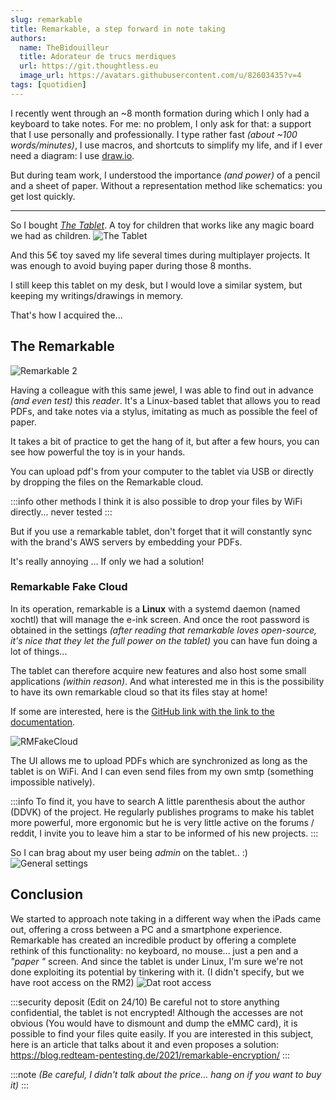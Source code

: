 ```yaml
---
slug: remarkable
title: Remarkable, a step forward in note taking
authors:
  name: TheBidouilleur
  title: Adorateur de trucs merdiques
  url: https://git.thoughtless.eu
  image_url: https://avatars.githubusercontent.com/u/82603435?v=4
tags: [quotidien]
---
```


I recently went through an ~8 month formation during which I only had a keyboard to take notes. For me: no problem, I only ask for that: a support that I use personally and professionally. 
I type rather fast *(about ~100 words/minutes)*, I use macros, and shortcuts to simplify my life, and if I ever need a diagram: I use [draw.io](https://draw.io).

But during team work, I understood the importance *(and power)* of a pencil and a sheet of paper.
Without a representation method like schematics: you get lost quickly.

---

So I bought [*The Tablet*](https://fr.aliexpress.com/item/1005002840252915.html). A toy for children that works like any magic board we had as children. 
![The Tablet](./TheTablette.png)

And this 5€ toy saved my life several times during multiplayer projects. It was enough to avoid buying paper during those 8 months. 

I still keep this tablet on my desk, but I would love a similar system, but keeping my writings/drawings in memory. 

That's how I acquired the...

## The  Remarkable

![Remarkable 2](./1080.jpg)

Having a colleague with this same jewel, I was able to find out in advance *(and even test)* this *reader*. It's a Linux-based tablet that allows you to read PDFs, and take notes via a stylus, imitating as much as possible the feel of paper. 

It takes a bit of practice to get the hang of it, but after a few hours, you can see how powerful the toy is in your hands.

You can upload pdf's from your computer to the tablet via USB or directly by dropping the files on the Remarkable cloud. 

:::info other methods 
I think it is also possible to drop your files by WiFi directly... never tested
:::

But if you use a remarkable tablet, don't forget that it will constantly sync with the brand's AWS servers by embedding your PDFs.

It's really annoying ... If only we had a solution! 

### Remarkable Fake Cloud

In its operation, remarkable is a **Linux** with a systemd daemon (named xochtl) that will manage the e-ink screen. And once the root password is obtained in the settings *(after reading that remarkable loves open-source, it's nice that they let the full power on the tablet)* you can have fun doing a lot of things...

The tablet can therefore acquire new features and also host some small applications *(within reason)*. 
And what interested me in this is the possibility to have its own remarkable cloud so that its files stay at home!

If some are interested, here is the [GitHub link with the link to the documentation](https://github.com/ddvk/rmfakecloud).

![RMFakeCloud](./rmfakecloud.png)

The UI allows me to upload PDFs which are synchronized as long as the tablet is on WiFi. And I can even send files from my own smtp (something impossible natively).

:::info To find it, you have to search
A little parenthesis about the author (DDVK) of the project. 
He regularly publishes programs to make his tablet more powerful, more ergonomic but he is very little active on the forums / reddit, I invite you to leave him a star to be informed of his new projects.
:::

So I can brag about my user being *admin* on the tablet.. :) 
![General settings](./generalsettings.png)

## Conclusion

We started to approach note taking in a different way when the iPads came out, offering a cross between a PC and a smartphone experience. Remarkable has created an incredible product by offering a complete rethink of this functionality: no keyboard, no mouse... just a pen and a *"paper "* screen. 
And since the tablet is under Linux, I'm sure we're not done exploiting its potential by tinkering with it. (I didn't specify, but we have root access on the RM2) 
![Dat root access](./password.jpg)

:::security deposit
(Edit on 24/10) 
Be careful not to store anything confidential, the tablet is not encrypted! Although the accesses are not obvious (You would have to dismount and dump the eMMC card), it is possible to find your files quite easily. 
If you are interested in this subject, here is an article that talks about it and even proposes a solution: https://blog.redteam-pentesting.de/2021/remarkable-encryption/
:::

:::note
*(Be careful, I didn't talk about the price... hang on if you want to buy it)*
:::
